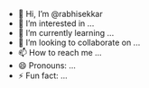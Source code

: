 - 👋 Hi, I’m @rabhisekkar
- 👀 I’m interested in ...
- 🌱 I’m currently learning ...
- 💞️ I’m looking to collaborate on ...
- 📫 How to reach me ...
- 😄 Pronouns: ...
- ⚡ Fun fact: ...

<!---
rabhisekkar/rabhisekkar is a ✨ special ✨ repository because its `README.md` (this file) appears on your GitHub profile.
You can click the Preview link to take a look at your changes.
--->
